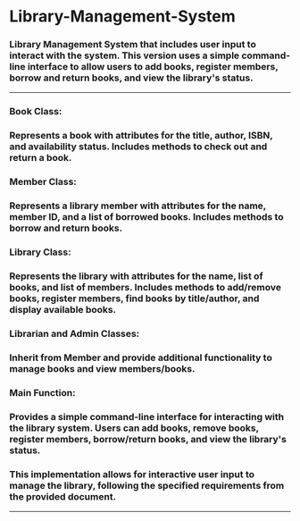 # Library-Management-System

### Library Management System that includes user input to interact with the system. This version uses a simple command-line interface to allow users to add books, register members, borrow and return books, and view the library's status.

*******************************************************************************************************************************************
### Book Class: 
### Represents a book with attributes for the title, author, ISBN, and availability status. Includes methods to check out and return a book.
### Member Class: 
### Represents a library member with attributes for the name, member ID, and a list of borrowed books. Includes methods to borrow and return books.
### Library Class: 
### Represents the library with attributes for the name, list of books, and list of members. Includes methods to add/remove books, register members, find books by title/author, and display available books.
### Librarian and Admin Classes: 
### Inherit from Member and provide additional functionality to manage books and view members/books.
### Main Function: 
### Provides a simple command-line interface for interacting with the library system. Users can add books, remove books, register members, borrow/return books, and view the library's status.

### This implementation allows for interactive user input to manage the library, following the specified requirements from the provided document.
*******************************************************************************************************************************************
